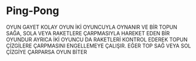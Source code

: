 # Ping-Pong
OYUN GAYET KOLAY
OYUN İKİ OYUNCUYLA OYNANIR VE BİR TOPUN SAĞA, SOLA VEYA RAKETLERE ÇARPMASIYLA HAREKET EDEN BİR OYUNDUR AYRICA İKİ OYUNCU DA RAKETLERİ KONTROL EDEREK TOPUN ÇİZGİLERE ÇARPMASINI ENGELLEMEYE ÇALIŞIR.
EĞER TOP SAĞ VEYA SOL ÇİZGİYE ÇARPARSA OYUN BİTER

